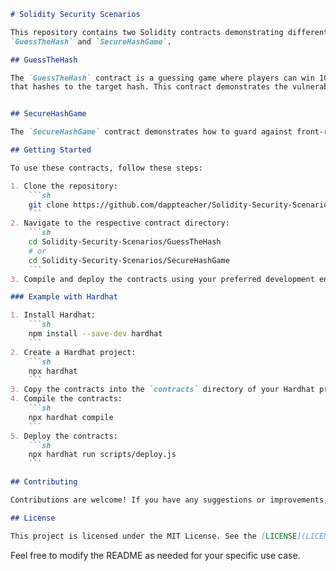 ```markdown
# Solidity Security Scenarios

This repository contains two Solidity contracts demonstrating different security scenarios in smart contracts: 
`GuessTheHash` and `SecureHashGame`.

## GuessTheHash

The `GuessTheHash` contract is a guessing game where players can win 10 Ether by finding the correct string 
that hashes to the target hash. This contract demonstrates the vulnerability of front-running attacks in Ethereum transactions.


## SecureHashGame

The `SecureHashGame` contract demonstrates how to guard against front-running attacks using the commit-reveal scheme.

## Getting Started

To use these contracts, follow these steps:

1. Clone the repository:
    ```sh
    git clone https://github.com/dappteacher/Solidity-Security-Scenarios.git
    ```
2. Navigate to the respective contract directory:
    ```sh
    cd Solidity-Security-Scenarios/GuessTheHash
    # or
    cd Solidity-Security-Scenarios/SecureHashGame
    ```
3. Compile and deploy the contracts using your preferred development environment (e.g., Truffle, Hardhat, Remix).

### Example with Hardhat

1. Install Hardhat:
    ```sh
    npm install --save-dev hardhat
    ```
2. Create a Hardhat project:
    ```sh
    npx hardhat
    ```
3. Copy the contracts into the `contracts` directory of your Hardhat project.
4. Compile the contracts:
    ```sh
    npx hardhat compile
    ```
5. Deploy the contracts:
    ```sh
    npx hardhat run scripts/deploy.js
    ```

## Contributing

Contributions are welcome! If you have any suggestions or improvements, please open an issue or submit a pull request.

## License

This project is licensed under the MIT License. See the [LICENSE](LICENSE) file for details.
```

Feel free to modify the README as needed for your specific use case.
